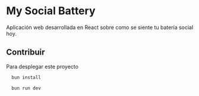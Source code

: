 
# My Social Battery

Aplicación web desarrollada en React sobre como se siente tu batería social hoy.


## Contribuir

Para desplegar este proyecto

```bash
  bun install
```

```bash
  bun run dev
```



